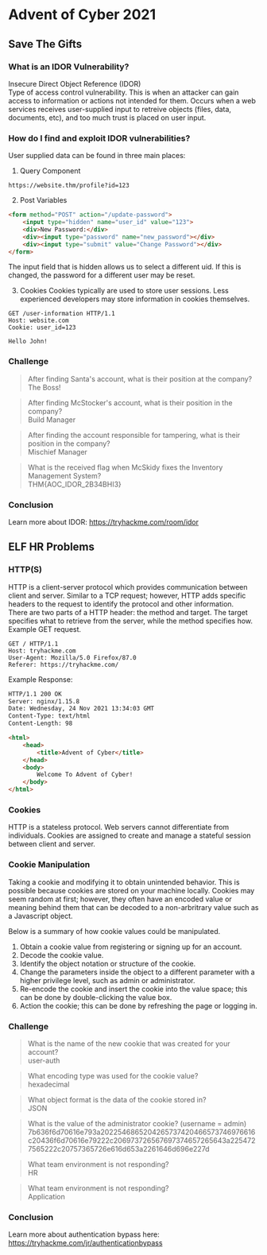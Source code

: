 # Advent of Cyber 2021

## Save The Gifts

### What is an IDOR Vulnerability?
Insecure Direct Object Reference (IDOR)<br>
Type of access control vulnerability. This is when an attacker can gain access to information or actions not intended for them. Occurs when a web services receives user-supplied input to retreive objects (files, data, documents, etc), and too much trust is placed on user input.<br>

### How do I find and exploit IDOR vulnerabilities?
User supplied data can be found in three main places:<br>
1. Query Component
```
https://website.thm/profile?id=123
```

2. Post Variables
```html
<form method="POST" action="/update-password">
	<input type="hidden" name="user_id" value="123">
	<div>New Password:</div>
	<div><input type="password" name="new_password"></div>
	<div><input type="submit" value="Change Password"></div>
</form>
```
The input field that is hidden allows us to select a different uid. If this is changed, the password for a different user may be reset.<br>

3. Cookies
Cookies typically are used to store user sessions. Less experienced developers may store information in cookies themselves.
```
GET /user-information HTTP/1.1
Host: website.com
Cookie: user_id=123

Hello John!
```

### Challenge
> After finding Santa's account, what is their position at the company?<br>
The Boss!<br>

> After finding McStocker's account, what is their position in the company?<br>
Build Manager<br>

> After finding the account responsible for tampering, what is their position in the company?<br>
Mischief Manager<br>

> What is the received flag when McSkidy fixes the Inventory Management System?<br>
THM{AOC_IDOR_2B34BHI3}<br>

### Conclusion
Learn more about IDOR: https://tryhackme.com/room/idor

## ELF HR Problems

### HTTP(S)
HTTP is a client-server protocol which provides communication between client and server. Similar to a TCP request; however, HTTP adds specific headers to the request to identify the protocol and other information.<br>
There are two parts of a HTTP header: the method and target. The target specifies what to retrieve from the server, while the method specifies how. 
Example GET request.
```
GET / HTTP/1.1
Host: tryhackme.com
User-Agent: Mozilla/5.0 Firefox/87.0
Referer: https://tryhackme.com/
```
Example Response:
```HTML
HTTP/1.1 200 OK
Server: nginx/1.15.8
Date: Wednesday, 24 Nov 2021 13:34:03 GMT
Content-Type: text/html
Content-Length: 98

<html>
	<head>
	    <title>Advent of Cyber</title>
	</head>
	<body>
	    Welcome To Advent of Cyber!
	</body>
</html>
```

### Cookies
HTTP is a stateless protocol. Web servers cannot differentiate from individuals. Cookies are assigned to create and manage a stateful session between client and server.<br>

### Cookie Manipulation
Taking a cookie and modifying it to obtain unintended behavior. This is possible because cookies are stored on your machine locally. Cookies may seem random at first; however, they often have an encoded value or meaning behind them that can be decoded to a non-arbritrary value such as a Javascript object.<br>

Below is a summary of how cookie values could be manipulated.<br>
1. Obtain a cookie value from registering or signing up for an account.
2. Decode the cookie value.
3. Identify the object notation or structure of the cookie.
4. Change the parameters inside the object to a different parameter with a higher privilege level, such as admin or administrator.
5. Re-encode the cookie and insert the cookie into the value space; this can be done by double-clicking the value box.
6. Action the cookie; this can be done by refreshing the page or logging in.

### Challenge

> What is the name of the new cookie that was created for your account?<br>
user-auth<br>

> What encoding type was used for the cookie value?<br>
hexadecimal<br>

> What object format is the data of the cookie stored in?<br>
JSON<br>

> What is the value of the administrator cookie? (username = admin)<br>
7b636f6d70616e793a2022546865204265737420466573746976616c20436f6d70616e79222c206973726567697374657265643a2254727565222c20757365726e616d653a2261646d696e227d<br>

> What team environment is not responding?<br>
HR<br>

> What team environment is not responding?<br>
Application<br>

### Conclusion
Learn more about authentication bypass here: https://tryhackme.com/jr/authenticationbypass  
